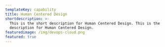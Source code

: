 ```yaml
---
templateKey: capability
title: Human Centered Design
shortdescription: >-
  This is the short description for Human Centered Design. This is the short
  description for Human Centered Design.
featuredimage: /img/devops-cloud.png
featured: true
---
```


